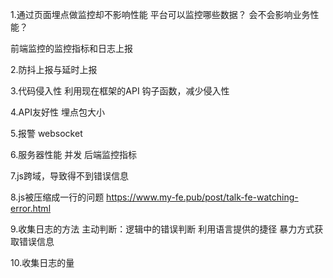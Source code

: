 1.通过页面埋点做监控却不影响性能
平台可以监控哪些数据？
会不会影响业务性能？

前端监控的监控指标和日志上报


2.防抖上报与延时上报


3.代码侵入性
利用现在框架的API 钩子函数，减少侵入性

4.API友好性 埋点包大小


5.报警 websocket


6.服务器性能
  并发
  后端监控指标

7.js跨域，导致得不到错误信息


8.js被压缩成一行的问题
  https://www.my-fe.pub/post/talk-fe-watching-error.html

9.收集日志的方法
主动判断：逻辑中的错误判断
利用语言提供的捷径 暴力方式获取错误信息

10.收集日志的量
